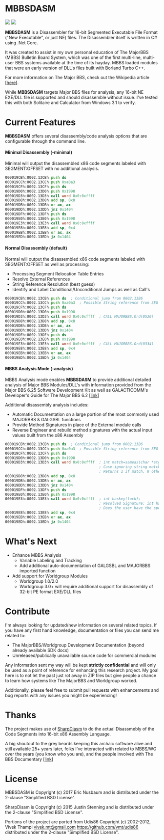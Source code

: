 # MBBSDASM
![](http://forthebadge.com/images/badges/made-with-c-sharp.svg)
![](http://forthebadge.com/images/badges/60-percent-of-the-time-works-every-time.svg)

**MBBSDASM** is a Disassembler for 16-bit Segmented Executable File Format ("New Executable", or just NE) files. The Disassembler itself is written in C# using .Net Core.

It was created to assist in my own personal education of The MajorBBS (MBBS) Bulletin Board System, which was one of the first multi-line, multi-user BBS systems available at the time of its hayday. MBBS loaded modules that were an early version of DLL's files built with Borland Turbo C++.

For more information on The Major BBS, check out the Wikipedia article [[here](https://en.wikipedia.org/wiki/The_Major_BBS)].

While **MBBSDASM** targets Major BBS files for analysis, any 16-bit NE EXE/DLL file is supported and should disassemble without issue. I've tested this with both Solitaire and Calculator from Windows 3.1 to verify.

# Current Features
**MBBSDASM** offers several disassembly/code analysis options that are configurable through the command line.

#### Minimal Disassembly (-minimal)
Minimal will output the disassembled x86 code segments labeled with SEGMENT:OFFSET with no additional analysis.

```asm
000019CBh:0002.13CBh push ds
000019CCh:0002.13CCh push 0xa0a3
000019CFh:0002.13CFh push ds
000019D0h:0002.13D0h push 0x1998
000019D3h:0002.13D3h call word 0x0:0xffff
000019D8h:0002.13D8h add sp, 0x8
000019DBh:0002.13DBh or ax, ax
000019DDh:0002.13DDh jnz 0x1404
000019DFh:0002.13DFh push ds
000019E0h:0002.13E0h push 0x1998
000019E3h:0002.13E3h call word 0x0:0xffff
000019E8h:0002.13E8h add sp, 0x4
000019EBh:0002.13EBh or ax, ax
000019EDh:0002.13EDh jz 0x1404
```
#### Normal Disassembly (default)
Normal will output the disassembled x86 code segments labeled with SEGMENT:OFFSET as well as processing:
* Processing Segment Relocation Table Entries
* Resolve External References
* String Reference Resolution (best guess)
* Identify and Label Conditional/Unconditional Jumps as well as Call's
```asm
000019CBh:0002.13CBh push ds  ; Conditional jump from 0002:13B6
000019CCh:0002.13CCh push 0xa0a3  ; Possible String reference from SEG 5 -> "NONE"
000019CFh:0002.13CFh push ds
000019D0h:0002.13D0h push 0x1998
000019D3h:0002.13D3h call word 0x0:0xffff  ; CALL MAJORBBS.Ord(0520)
000019D8h:0002.13D8h add sp, 0x8
000019DBh:0002.13DBh or ax, ax
000019DDh:0002.13DDh jnz 0x1404
000019DFh:0002.13DFh push ds
000019E0h:0002.13E0h push 0x1998
000019E3h:0002.13E3h call word 0x0:0xffff  ; CALL MAJORBBS.Ord(0334)
000019E8h:0002.13E8h add sp, 0x4
000019EBh:0002.13EBh or ax, ax
000019EDh:0002.13EDh jz 0x1404
```

#### MBBS Analysis Mode (-analysis)
MBBS Analysis mode enables **MBBSDASM** to provide additional detailed analysis of Major BBS Modules/DLL's with information provided from the Major BBS 6.25 Software Development Kit as well as GALACTICOMM's Developer's Guide for The Major BBS 6.2 [[link](http://software.bbsdocumentary.com/IBM/WINDOWS/MAJORBBS/devguide.pdf)]

Additional disassembly analysis includes:
* Automatic Documentation on a large portion of the most commonly used MAJORBBS & GALGSBL functions
* Provide Method Signatures in place of the External module calls
* Reverse Engineer and rebuild method signatures with the actual input values built from the x86 Assembly
```asm
000019CBh:0002.13CBh push ds  ; Conditional jump from 0002:13B6
000019CCh:0002.13CCh push 0xa0a3  ; Possible String reference from SEG 5 -> "NONE"
000019CFh:0002.13CFh push ds
000019D0h:0002.13D0h push 0x1998
000019D3h:0002.13D3h call word 0x0:0xffff  ; int match=sameas(char *stgl, char* stg2);
                                           ; Case-ignoring string match
                                           ; Returns 1 if match, 0 otherwise
000019D8h:0002.13D8h add sp, 0x8
000019DBh:0002.13DBh or ax, ax
000019DDh:0002.13DDh jnz 0x1404
000019DFh:0002.13DFh push ds
000019E0h:0002.13E0h push 0x1998
000019E3h:0002.13E3h call word 0x0:0xffff  ; int haskey(lock);
                                           ; Resolved Signature: int haskey(6552);
                                           ; Does the user have the specified key
000019E8h:0002.13E8h add sp, 0x4
000019EBh:0002.13EBh or ax, ax
000019EDh:0002.13EDh jz 0x1404
```
# What's Next
* Enhance MBBS Analysis
    * Variable Labeling and Tracking
    * Add additional auto-documentation of GALGSBL and MAJORBBS imported function
* Add support for Worldgroup Modules
    * Worldgroup 1.0/2.0
    * Worldgroup 3.0+ will require additional support for disassembly of 32-bit PE format EXE/DLL files

# Contribute
I'm always looking for updated/new information on several related topics. If you have any first hand knowledge, documentation or files you can send me related to:

* The MajorBBS/Worldgroup Development Documentation (beyond already available SDK docs)
* Unreleased/publically unavailable source code for commercial modules

Any information sent my way will be kept **strictly confidential** and will only be used as a point of reference for enhancing this research project. My goal here is to not let the past just rot away in ZIP files but give people a chance to learn how systems like The MajorBBS and Worldgroup worked.

Additionally, please feel free to submit pull requests with enhancements and bug reports with any issues you might be experiencing!

# Thanks

The project makes use of [SharpDiasm](https://github.com/spazzarama/SharpDisasm) to do the actual Disassmebly of the Code Segments into 16-bit x86 Assembly Language.

A big shoutout to the grey beards keeping this archaic software alive and still available 25+ years later, folks I've interacted with related to MBBS/WG over the years (you know who you are), and the people involved with The BBS Documentary [[link](http://www.bbsdocumentary.com/)]

# License

MBBSDASM is Copyright (c) 2017 Eric Nusbaum and is distributed under the 2-clause "Simplified BSD License". 

SharpDisam is Copyright (c) 2015 Justin Stenning and is distributed under the 2-clause "Simplified BSD License". 

Portions of the project are ported from Udis86 Copyright (c) 2002-2012, Vivek Thampi <vivek.mt@gmail.com> https://github.com/vmt/udis86 distributed under the 2-clause "Simplified BSD License".
